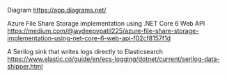 Diagram
https://app.diagrams.net/

Azure File Share Storage implementation using .NET Core 6 Web API
https://medium.com/@jaydeepvpatil225/azure-file-share-storage-implementation-using-net-core-6-web-api-f02cf8157f1d

A Serilog sink that writes logs directly to Elasticsearch 
https://www.elastic.co/guide/en/ecs-logging/dotnet/current/serilog-data-shipper.html